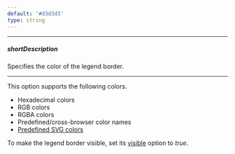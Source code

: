 ```yaml
---
default: '#d3d3d3'
type: string
---
```

---
##### shortDescription
Specifies the color of the legend border.

---
This option supports the following colors.

* Hexadecimal colors
* RGB colors
* RGBA colors
* Predefined/cross-browser color names
* [Predefined SVG colors](https://www.w3.org/TR/SVG/types.html#ColorKeywords)

To make the legend border visible, set its [visible](/api-reference/20%20Data%20Visualization%20Widgets/70%20dxVectorMap/1%20Configuration/legends/border/visible.md '/Documentation/ApiReference/Data_Visualization_Widgets/dxVectorMap/Configuration/legends/border/#visible') option to _true_.